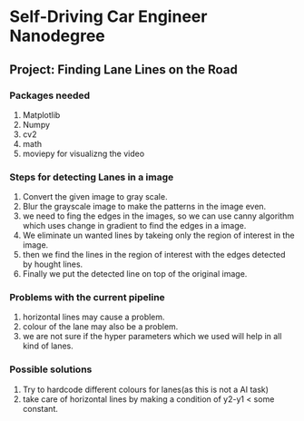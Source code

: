 # Self-Driving Car Engineer Nanodegree


## Project: **Finding Lane Lines on the Road** 

### Packages needed
1. Matplotlib
2. Numpy
3. cv2
4. math
5. moviepy for visualizng the video

### Steps for detecting Lanes in a image
1. Convert the given image to gray scale.
2. Blur the grayscale image to make the patterns in the image even.
3. we need to fing the edges in the images, so we can use canny algorithm which uses change in gradient to find the edges in a image.
4. We eliminate un wanted lines by takeing only the region of interest in the image.
5. then we find the lines in the region of interest with the edges detected by hought lines.
6. Finally we put the detected line on top of the original image.

### Problems with the current pipeline
1. horizontal lines may cause a problem.
2. colour of the lane may also be a problem.
3. we are not sure if the hyper parameters which we used will help in all kind of lanes. 

### Possible solutions
1. Try to hardcode different colours for lanes(as this is not a AI task)
2. take care of horizontal lines by making a condition of y2-y1 < some constant.
